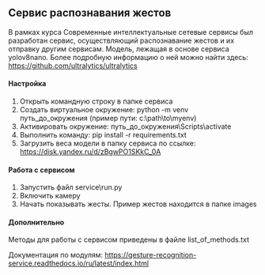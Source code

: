 ## Сервис распознавания жестов
В рамках курса Современные интеллектуальные сетевые сервисы был разработан сервис, осуществляющий распознавание жестов и их отправку другим сервисам. Модель, лежащая в основе сервиса yolov8nano. Более подробную информацию о ней можно найти здесь: https://github.com/ultralytics/ultralytics

#### Настройка

1. Открыть командную строку в папке сервиса
2. Создать виртуальное окружение: python -m venv путь_до_окружения (пример пути: c:\path\to\myenv)
3. Активировать окружение: путь_до_окружения\Scripts\activate
4. Выполнить команду: pip install -r requirements.txt
5. Загрузить веса модели в папку сервиса по ссылке: https://disk.yandex.ru/d/zBgwPO1SKkC_0A 

#### Работа с сервисом

1. Запустить файл service\run.py
2. Включить камеру
3. Начать показывать жесты. Пример жестов находится в папке images

#### Дополнительно

Методы для работы с сервисом приведены в файле list_of_methods.txt

Документация по модулям: https://gesture-recognition-service.readthedocs.io/ru/latest/index.html
